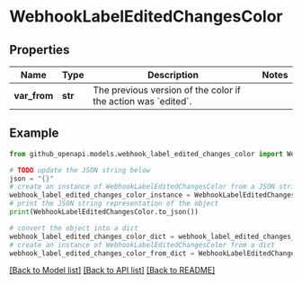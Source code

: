 # WebhookLabelEditedChangesColor


## Properties

Name | Type | Description | Notes
------------ | ------------- | ------------- | -------------
**var_from** | **str** | The previous version of the color if the action was &#x60;edited&#x60;. | 

## Example

```python
from github_openapi.models.webhook_label_edited_changes_color import WebhookLabelEditedChangesColor

# TODO update the JSON string below
json = "{}"
# create an instance of WebhookLabelEditedChangesColor from a JSON string
webhook_label_edited_changes_color_instance = WebhookLabelEditedChangesColor.from_json(json)
# print the JSON string representation of the object
print(WebhookLabelEditedChangesColor.to_json())

# convert the object into a dict
webhook_label_edited_changes_color_dict = webhook_label_edited_changes_color_instance.to_dict()
# create an instance of WebhookLabelEditedChangesColor from a dict
webhook_label_edited_changes_color_from_dict = WebhookLabelEditedChangesColor.from_dict(webhook_label_edited_changes_color_dict)
```
[[Back to Model list]](../README.md#documentation-for-models) [[Back to API list]](../README.md#documentation-for-api-endpoints) [[Back to README]](../README.md)


